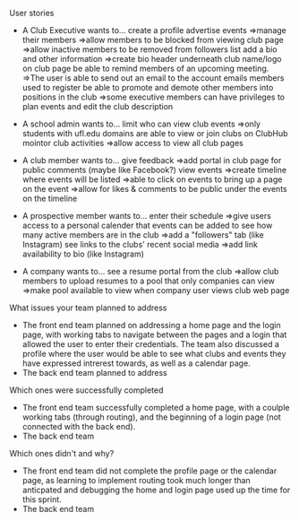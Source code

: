 User stories
- A Club Executive wants to...
 create a profile
 advertise events
  =>manage their members
  =>allow members to be blocked from viewing club page
  =>allow inactive members to be removed from followers list
 add a bio and other information
  =>create bio header underneath club name/logo on club page
 be able to remind members of an upcoming meeting. 
  =>The user is able to send out an email to the account emails members used to register
 be able to promote and demote other members into positions in the club 
  =>some executive members can have privileges to plan events and edit the club description
  
- A school admin wants to...
 limit who can view club events
  =>only students with ufl.edu domains are able to view or join clubs on ClubHub
 mointor club activities
  =>allow access to view all club pages

- A club member wants to...
 give feedback
  =>add portal in club page for public comments (maybe like Facebook?)
 view events
  =>create timeline where events will be listed
  =>able to click on events to bring up a page on the event
  =>allow for likes & comments to be public under the events on the timeline
 
- A prospective member wants to...
 enter their schedule
  =>give users access to a personal calender that events can be added to
 see how many active members are in the club
  =>add a "followers" tab (like Instagram)
 see links to the clubs' recent social media
  =>add link availability to bio (like Instagram)
 
- A company wants to...
 see a resume portal from the club
  =>allow club members to upload resumes to a pool that only companies can view
  =>make pool available to view when company user views club web page

What issues your team planned to address
- The front end team planned on addressing a home page and the login page, with working tabs to navigate between the pages and a login that allowed 
the user to enter their credentials. The team also discussed a profile where the user would be able to see what clubs and events they have expressed
intrerest towards, as well as a calendar page.
- The back end team planned to address

Which ones were successfully completed
- The front end team successfully completed a home page, with a coulple working tabs (through routing), and the beginning of a login page
(not connected with the back end).
- The back end team

Which ones didn't and why?
- The front end team did not complete the profile page or the calendar page, as learning to implement routing took much longer than anticpated and debugging the home and 
login page used up the time for this sprint.
- The back end team
